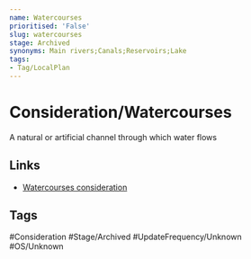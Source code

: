 ```yaml
---
name: Watercourses
prioritised: 'False'
slug: watercourses
stage: Archived
synonyms: Main rivers;Canals;Reservoirs;Lake
tags:
- Tag/LocalPlan
---
```


# Consideration/Watercourses

A natural or artificial channel through which water flows

## Links

* [Watercourses consideration](https://design.planning.data.gov.uk/planning-consideration/watercourses)

## Tags

#Consideration #Stage/Archived #UpdateFrequency/Unknown #OS/Unknown
